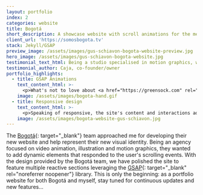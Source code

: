 ```yaml
---
layout: portfolio
index: 2
categories: website
title: Bogotá
short_description: A showcase website with scroll animations for the media agency
client_url: 'https://somosbogota.tv'
stack: Jekyll/GSAP
preview_image: /assets/images/gus-schiavon-bogota-website-preview.jpg
hero_image: /assets/images/gus-schiavon-bogota-website.jpg
testimonial_text_html: Being a studio specialised in motion graphics, we wanted to add some dynamism to our site. Gus helped us <strong>implement the scroll animations just as requested</strong> and more importantly, on schedule! We'll be upgrading our site with more features soon, and Gus will be <strong>the</strong> man to handle that!
testimonial_author: Caja, co-founder/owner
portfolio_highlights:
  - title: GSAP Animations
    text_content_html: >-
      <p>What's not to love about <a href="https://greensock.com" rel="noreferrer">Green Sock</a> and their JavaScript animation library? We can accomplish so much with it: scrub animations that react to scroll events, all responsive to multiple screen sizes.</p>
    image: /assets/images/bogota-hand.gif  
  - title: Responsive design
    text_content_html: >-
      <p>Speaking of responsive, the site's content and interactions adapt to multiple screen sizes, from extra small devices to large monitors. Go on, resize your screen and see it for yourself!</p>
    image: /assets/images/bogota-website-gus-schiavon.jpg  
---
```


The [Bogot&aacute;](https://somosbogota.tv){: target="_blank"} team approached me for developing their new website and help represent their new visual identity. Being an agency focused on video animation, illustration and motion graphics, they wanted to add dynamic elements that responded to the user's scrolling events. With the design provided by the Bogot&aacute; team, we have polished the site to feature multiple reactive sections leveraging the [GSAP](https://greensock.com){: target="_blank" rel="noreferrer noopener"} library. This is only the beginning: as a portfolio website for both Bogot&aacute; and myself, stay tuned for continuous updates and new features...
